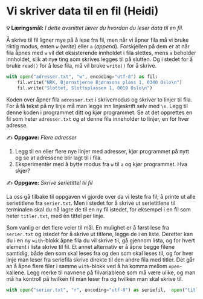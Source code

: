 Vi skriver data til en fil (Heidi)
===========================

**💡 Læringsmål:** _I dette avsnittet lærer du hvordan du leser data til en fil._

Å skrive til fil ligner mye på å lese fra fil, men når vi åpner fila må vi bruke riktig modus, enten `w` (_write_) eller `a` (_append_). Forskjellen på dem er at når fila åpnes med `w` vil det eksisterende innholdet i fila slettes, mens `a` beholder innholdet, slik at nye ting som skrives legges til på slutten. Og i stedet for å bruke `read()` for å lese fila, må vil bruke `write()` for å skrive.
```python
with open("adresser.txt", "w", encoding="utf-8") as fil:
    fil.write("NRK, Bjørnstjerne Bjørnsons plass 1, 0340 Oslo\n")
    fil.write("Slottet, Slottsplassen 1, 0010 Oslo\n")
```
Koden over åpner fila `adresser.txt` i skrivemodus og skriver to linjer til fila. For å få tekst på ny linje må man legge inn linjeskrift selv med `\n`. Legg til denne koden i programmet ditt og kjør programmet. Se at det opprettes en fil som heter `adresser.txt` og at denne fila inneholder to linjer, en for hver adresse. 

✍️ **Oppgave:** _Flere adresser_

1. Legg til en eller flere nye linjer med adresser, kjør programmet på nytt og se at adressene blir lagt til i fila.
2. Eksperimentèr med å bytte modus fra `w` til `a` og kjør programmet. Hva skjer?  

✍️ **Oppgave:** _Skrive serietittel til fil_

La oss gå tilbake til oppgaven vi gjorde over da vi leste fra fil; å printe ut alle serietitlene fra `serier.txt`. Men i stedet for å skrive ut serietitlene til terminalen skal du nå lagre de til en ny fil istedet, for eksempel i en fil som heter `titler.txt`, med èn tittel per linje.

Som vanlig er det flere veier til mål. En mulighet er å først lese fra `serier.txt` og istedet for å skrive ut titlene, legge de i en liste. Deretter kan du i en ny `with`-blokk åpne fila du vil skrive til, gå gjennom lista, og for hvert element i lista skrive til fil. Et annet alternativ er å åpne begge filene samtidig, både den som skal leses fra og den som skal leses til, og for hver linje man leser fra seriefila skrive direkte til den andre fila med titler. Det går an å åpne flere filer i samme `with`-blokk ved å ha komma mellom `open`-kallene. Legg merke til navnene på filvariablene som må være ulike, og man må ha kontroll på hvilken fil man leser fra og hvilken man skal skrive til.
```python
with open("serier.txt", "r", encoding="utf-8") as seriefil,  open("titler.txt", "w", encoding="utf-8") as tittelfil:
```
